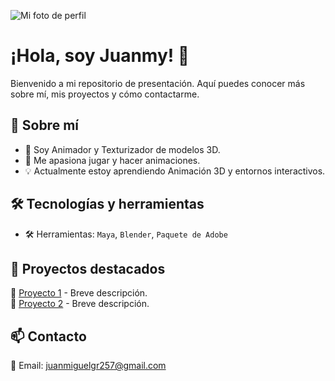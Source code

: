 ![Mi foto de perfil](downloads/unnamed.png)


# ¡Hola, soy Juanmy! 👋  

Bienvenido a mi repositorio de presentación. Aquí puedes conocer más sobre mí, mis proyectos y cómo contactarme.  

## 📌 Sobre mí  
- 🎯 Soy Animador y Texturizador de modelos 3D.  
- 🚀 Me apasiona jugar y hacer animaciones.  
- 💡 Actualmente estoy aprendiendo Animación 3D y entornos interactivos.  

## 🛠️ Tecnologías y herramientas   
- 🛠️ Herramientas: `Maya`, `Blender`, `Paquete de Adobe`  

## 📂 Proyectos destacados  
🔹 [Proyecto 1](https://github.com/tuusuario/proyecto1) - Breve descripción.  
🔹 [Proyecto 2](https://github.com/tuusuario/proyecto2) - Breve descripción.  

## 📫 Contacto  
📧 Email: juanmiguelgr257@gmail.com 
